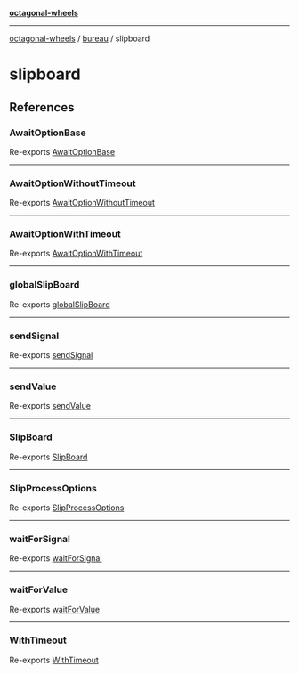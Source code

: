 [**octagonal-wheels**](../../../../../README.md)

***

[octagonal-wheels](../../../../../globals.md) / [bureau](../../README.md) / slipboard

# slipboard

## References

### AwaitOptionBase

Re-exports [AwaitOptionBase](../../../messagepassing/namespaces/signal/type-aliases/AwaitOptionBase.md)

***

### AwaitOptionWithoutTimeout

Re-exports [AwaitOptionWithoutTimeout](../../../messagepassing/namespaces/signal/type-aliases/AwaitOptionWithoutTimeout.md)

***

### AwaitOptionWithTimeout

Re-exports [AwaitOptionWithTimeout](../../../messagepassing/namespaces/signal/type-aliases/AwaitOptionWithTimeout.md)

***

### globalSlipBoard

Re-exports [globalSlipBoard](../../../messagepassing/namespaces/signal/variables/globalSlipBoard.md)

***

### sendSignal

Re-exports [sendSignal](../../../messagepassing/namespaces/signal/functions/sendSignal.md)

***

### sendValue

Re-exports [sendValue](../../../messagepassing/namespaces/signal/functions/sendValue.md)

***

### SlipBoard

Re-exports [SlipBoard](../../../messagepassing/namespaces/signal/classes/SlipBoard.md)

***

### SlipProcessOptions

Re-exports [SlipProcessOptions](../../../messagepassing/namespaces/signal/type-aliases/SlipProcessOptions.md)

***

### waitForSignal

Re-exports [waitForSignal](../../../messagepassing/namespaces/signal/functions/waitForSignal.md)

***

### waitForValue

Re-exports [waitForValue](../../../messagepassing/namespaces/signal/functions/waitForValue.md)

***

### WithTimeout

Re-exports [WithTimeout](../../../messagepassing/namespaces/signal/type-aliases/WithTimeout.md)
